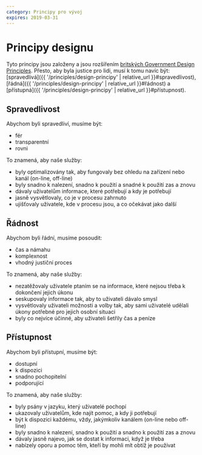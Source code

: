 ```yaml
---
category: Principy pro vývoj
expires: 2019-03-31
---
```


# Principy designu

Tyto principy jsou založeny a jsou rozšířením [britských Government Design Principles](https://www.gov.uk/guidance/government-design-principles). Přesto, aby byla justice pro lidi, musí k tomu navíc být: [spravedlivá]({{ '/principles/design-principy' | relative_url }}#spravedlivost), [řádná]({{ '/principles/design-principy' | relative_url }}#řádnost) a [přístupná]({{ '/principles/design-principy' | relative_url }}#přístupnost).

## Spravedlivost

Abychom byli spravedliví, musíme být:

  -  fér
  -  transparentní
  -  rovni

To znamená, aby naše služby:

  -  byly optimalizovány tak, aby fungovaly bez ohledu na zařízení nebo kanál (on-line, off-line)
  -  byly snadno k nalezení, snadno k použití a snadné k použití zas a znovu
  -  dávaly uživatelům informace, které potřebují a kdy je potřebují
  -  jasně vysvětlovaly, co je v procesu zahrnuto
  -  ujišťovaly uživatele, kde v procesu jsou, a co očekávat jako další

## Řádnost

Abychom byli řádní, musíme posoudit:

  -  čas a námahu
  -  komplexnost
  -  vhodný justiční proces

To znamená, aby naše služby:

  -  nezatěžovaly uživatele ptaním se na informace, které nejsou třeba k dokončení jejich úkonu
  -  seskupovaly informace tak, aby to uživateli dávalo smysl
  -  vysvětlovaly uživateli možnosti a volby tak, aby sami uživatelé udělali úkony potřebné pro jejich osobní situaci
  -  byly co nejvíce účinné, aby uživateli šetřily čas a peníze

## Přístupnost

Abychom byli přístupní, musíme být:

  -  dostupní
  -  k dispozici
  -  snadno pochopitelní
  -  podporující

To znamená, aby naše služby:

  -  byly psány v jazyku, který uživatelé pochopí
  -  ukazovaly uživatelům, kde najít pomoc, a kdy ji potřebují
  -  být k dispozici každému, vždy, jakýmkoliv kanálem (on-line nebo off-line)
  -  byly snadno k nalezení, snadno k použití a snadno k použití zas a znovu
  -  dávaly jasně najevo, jak se dostat k informaci, když je třeba
  -  nabízely oporu a pomoc těm, kteří by mohli mít obtíž je používat

